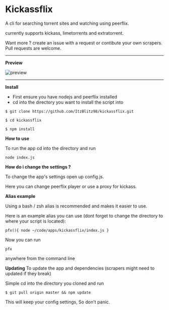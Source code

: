 Kickassflix
==============

A cli for searching torrent sites and watching using peerflix.

currently supports kickass, limetorrents and extratorrent.

Want more ? create an issue with a request or contibute your own scrapers. Pull requests are welcome.

********************************************************************************

**Preview**

![preview](https://i.imgur.com/GNheslZ.gif)
********************************************************************************
**Install**

*   First ensure you have nodejs and peerflix installed
*   cd into the directory you want to install the script into

```
$ git clone https://github.com/ItzBlitz98/kickassflix.git

$ cd kickassflix

$ npm install

```


**How to use**

To run the app cd into the directory and run

```
node index.js

```

**How do i change the settings ?**

To change the app's settings open up config.js.

Here you can change peerflix player or use a proxy for kickass.


**Alias example**

Using a bash / zsh alias is recommended and makes it easier to use.

Here is an example alias you can use (dont forget to change the directory to where your script is located):

```
pfx(){ node ~/code/apps/kickassflix/index.js }

```

Now you can run

```
pfx
```

anywhere from the command line

**Updating**
To update the app and dependencies (scrapers might need to updated if they break)

Simple cd into the directory you cloned and run

```
$ git pull origin master && npm update
```

This will keep your config settings, So don't panic.
